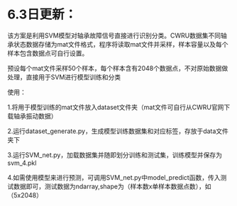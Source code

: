 # 6.3日更新：

该方案是利用SVM模型对轴承故障信号直接进行识别分类。CWRU数据集不同轴承状态数据存储为mat文件格式，程序将读取mat文件并采样，样本容量以及每个样本包含数据点可自行设置。

预设每个mat文件采样50个样本，每个样本含有2048个数据点，不对原始数据做处理，直接用于SVM进行模型训练和分类

使用：

1.将用于模型训练的mat文件放入dataset文件夹（mat文件可自行从CWRU官网下载轴承振动数据）
 
2.运行dataset_generate.py，生成模型训练数据集和对应标签，存放于data文件夹下
      
3.运行SVM_net.py，加载数据集并随即划分训练和测试集，训练模型并保存为svm_4.pkl
      
4.如需使用模型来进行预测，可调用SVM_net.py中model_predict函数，传入测试数据即可，测试数据为ndarray,shape为（样本数x单样本数据点数），如（5x2048）
